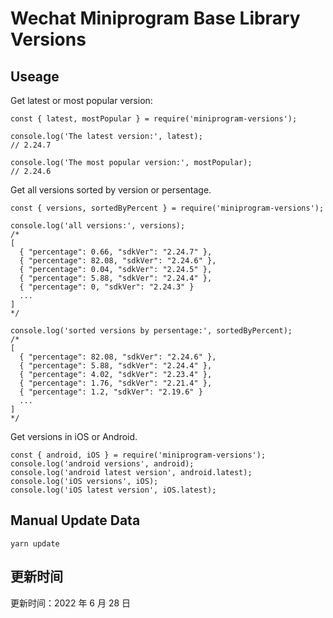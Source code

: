 
# Wechat Miniprogram Base Library Versions

## Useage

Get latest or most popular version:

```;
const { latest, mostPopular } = require('miniprogram-versions');

console.log('The latest version:', latest);
// 2.24.7

console.log('The most popular version:', mostPopular);
// 2.24.6

```

Get all versions sorted by version or persentage.

```
const { versions, sortedByPercent } = require('miniprogram-versions');

console.log('all versions:', versions);
/*
[
  { "percentage": 0.66, "sdkVer": "2.24.7" },
  { "percentage": 82.08, "sdkVer": "2.24.6" },
  { "percentage": 0.04, "sdkVer": "2.24.5" },
  { "percentage": 5.88, "sdkVer": "2.24.4" },
  { "percentage": 0, "sdkVer": "2.24.3" }
  ...
]
*/

console.log('sorted versions by persentage:', sortedByPercent);
/*
[
  { "percentage": 82.08, "sdkVer": "2.24.6" },
  { "percentage": 5.88, "sdkVer": "2.24.4" },
  { "percentage": 4.02, "sdkVer": "2.23.4" },
  { "percentage": 1.76, "sdkVer": "2.21.4" },
  { "percentage": 1.2, "sdkVer": "2.19.6" }
  ...
]
*/
```

Get versions in iOS or Android.

```
const { android, iOS } = require('miniprogram-versions');
console.log('android versions', android);
console.log('android latest version', android.latest);
console.log('iOS versions', iOS);
console.log('iOS latest version', iOS.latest);
```

## Manual Update Data

```
yarn update
```

## 更新时间

更新时间：2022 年 6 月 28 日
